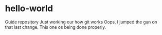 # hello-world
Guide repository
Just working our how git works
Oops, I jumped the gun on that last change. This one os being done properly.
